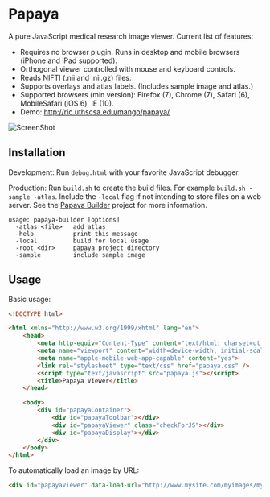Papaya
======

A pure JavaScript medical research image viewer.  Current list of features:
- Requires no browser plugin.  Runs in desktop and mobile browsers (iPhone and iPad supported).
- Orthogonal viewer controlled with mouse and keyboard controls.
- Reads NIFTI (.nii and .nii.gz) files.
- Supports overlays and atlas labels.  (Includes sample image and atlas.)
- Supported browsers (min version): Firefox (7), Chrome (7), Safari (6), MobileSafari (iOS 6), IE (10).
- Demo: http://ric.uthscsa.edu/mango/papaya/

![ScreenShot](https://raw.github.com/rii-mango/Papaya/master/README-img.png)

Installation
------
Development: Run `debug.html` with your favorite JavaScript debugger.

Production: Run `build.sh` to create the build files.  For example `build.sh -sample -atlas`.  Include the `-local` flag if 
not intending to store files on a web server.  See the [Papaya Builder](https://github.com/rii-mango/Papaya-Builder) project for more 
information.

```shell
usage: papaya-builder [options]
  -atlas <file>   add atlas
  -help           print this message
  -local          build for local usage
  -root <dir>     papaya project directory
  -sample         include sample image
```

Usage
------
Basic usage:
```html
<!DOCTYPE html>

<html xmlns="http://www.w3.org/1999/xhtml" lang="en">
    <head>
        <meta http-equiv="Content-Type" content="text/html; charset=utf-8"/>
        <meta name="viewport" content="width=device-width, initial-scale=1.0, user-scalable=no"/>
        <meta name="apple-mobile-web-app-capable" content="yes">
        <link rel="stylesheet" type="text/css" href="papaya.css" />
        <script type="text/javascript" src="papaya.js"></script>
        <title>Papaya Viewer</title>
    </head>

    <body>
        <div id="papayaContainer">
            <div id="papayaToolbar"></div>
            <div id="papayaViewer" class="checkForJS"></div>
            <div id="papayaDisplay"></div>
        </div>
    </body>
</html>
```

To automatically load an image by URL:
```html
<div id="papayaViewer" data-load-url="http://www.mysite.com/myimages/myimage.nii.gz"></div>
```

